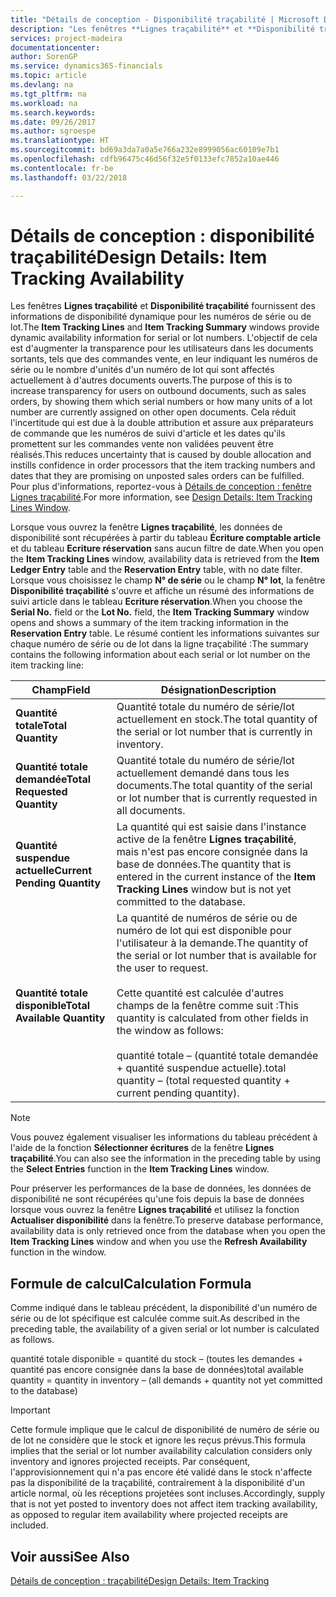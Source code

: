 ```yaml
---
title: "Détails de conception - Disponibilité traçabilité | Microsoft Docs"
description: "Les fenêtres **Lignes traçabilité** et **Disponibilité traçabilité** fournissent des informations de disponibilité dynamique pour les numéros de série ou de lot. L'objectif de cela est d'augmenter la transparence pour les utilisateurs dans les documents sortants, tels que des commandes vente, en leur indiquant les numéros de série ou le nombre d'unités d'un numéro de lot qui sont affectés actuellement à d'autres documents ouverts. Cela réduit l'incertitude qui est due à la double attribution et assure aux préparateurs de commande que les numéros de suivi d'article et les dates qu'ils promettent sur les commandes vente non validées peuvent être réalisés."
services: project-madeira
documentationcenter: 
author: SorenGP
ms.service: dynamics365-financials
ms.topic: article
ms.devlang: na
ms.tgt_pltfrm: na
ms.workload: na
ms.search.keywords: 
ms.date: 09/26/2017
ms.author: sgroespe
ms.translationtype: HT
ms.sourcegitcommit: bd69a3da7a0a5e766a232e8999056ac60109e7b1
ms.openlocfilehash: cdfb96475c46d56f32e5f0133efc7852a10ae446
ms.contentlocale: fr-be
ms.lasthandoff: 03/22/2018

---
```

# <a name="design-details-item-tracking-availability"></a><span data-ttu-id="d09f7-105">Détails de conception : disponibilité traçabilité</span><span class="sxs-lookup"><span data-stu-id="d09f7-105">Design Details: Item Tracking Availability</span></span>
<span data-ttu-id="d09f7-106">Les fenêtres **Lignes traçabilité** et **Disponibilité traçabilité** fournissent des informations de disponibilité dynamique pour les numéros de série ou de lot.</span><span class="sxs-lookup"><span data-stu-id="d09f7-106">The **Item Tracking Lines** and **Item Tracking Summary** windows provide dynamic availability information for serial or lot numbers.</span></span> <span data-ttu-id="d09f7-107">L'objectif de cela est d'augmenter la transparence pour les utilisateurs dans les documents sortants, tels que des commandes vente, en leur indiquant les numéros de série ou le nombre d'unités d'un numéro de lot qui sont affectés actuellement à d'autres documents ouverts.</span><span class="sxs-lookup"><span data-stu-id="d09f7-107">The purpose of this is to increase transparency for users on outbound documents, such as sales orders, by showing them which serial numbers or how many units of a lot number are currently assigned on other open documents.</span></span> <span data-ttu-id="d09f7-108">Cela réduit l'incertitude qui est due à la double attribution et assure aux préparateurs de commande que les numéros de suivi d'article et les dates qu'ils promettent sur les commandes vente non validées peuvent être réalisés.</span><span class="sxs-lookup"><span data-stu-id="d09f7-108">This reduces uncertainty that is caused by double allocation and instills confidence in order processors that the item tracking numbers and dates that they are promising on unposted sales orders can be fulfilled.</span></span> <span data-ttu-id="d09f7-109">Pour plus d'informations, reportez\-vous à [Détails de conception : fenêtre Lignes traçabilité](design-details-item-tracking-lines-window.md).</span><span class="sxs-lookup"><span data-stu-id="d09f7-109">For more information, see [Design Details: Item Tracking Lines Window](design-details-item-tracking-lines-window.md).</span></span>  

 <span data-ttu-id="d09f7-110">Lorsque vous ouvrez la fenêtre **Lignes traçabilité**, les données de disponibilité sont récupérées à partir du tableau **Écriture comptable article** et du tableau **Ecriture réservation** sans aucun filtre de date.</span><span class="sxs-lookup"><span data-stu-id="d09f7-110">When you open the **Item Tracking Lines** window, availability data is retrieved from the **Item Ledger Entry** table and the **Reservation Entry** table, with no date filter.</span></span> <span data-ttu-id="d09f7-111">Lorsque vous choisissez le champ **N° de série** ou le champ **N° lot**, la fenêtre **Disponibilité traçabilité** s'ouvre et affiche un résumé des informations de suivi article dans le tableau **Ecriture réservation**.</span><span class="sxs-lookup"><span data-stu-id="d09f7-111">When you choose the **Serial No.** field or the **Lot No.** field, the **Item Tracking Summary** window opens and shows a summary of the item tracking information in the **Reservation Entry** table.</span></span> <span data-ttu-id="d09f7-112">Le résumé contient les informations suivantes sur chaque numéro de série ou de lot dans la ligne traçabilité :</span><span class="sxs-lookup"><span data-stu-id="d09f7-112">The summary contains the following information about each serial or lot number on the item tracking line:</span></span>  

|<span data-ttu-id="d09f7-113">Champ</span><span class="sxs-lookup"><span data-stu-id="d09f7-113">Field</span></span>|<span data-ttu-id="d09f7-114">Désignation</span><span class="sxs-lookup"><span data-stu-id="d09f7-114">Description</span></span>|  
|---------------------------------|---------------------------------------|  
|<span data-ttu-id="d09f7-115">**Quantité totale**</span><span class="sxs-lookup"><span data-stu-id="d09f7-115">**Total Quantity**</span></span>|<span data-ttu-id="d09f7-116">Quantité totale du numéro de série/lot actuellement en stock.</span><span class="sxs-lookup"><span data-stu-id="d09f7-116">The total quantity of the serial or lot number that is currently in inventory.</span></span>|  
|<span data-ttu-id="d09f7-117">**Quantité totale demandée**</span><span class="sxs-lookup"><span data-stu-id="d09f7-117">**Total Requested Quantity**</span></span>|<span data-ttu-id="d09f7-118">Quantité totale du numéro de série/lot actuellement demandé dans tous les documents.</span><span class="sxs-lookup"><span data-stu-id="d09f7-118">The total quantity of the serial or lot number that is currently requested in all documents.</span></span>|  
|<span data-ttu-id="d09f7-119">**Quantité suspendue actuelle**</span><span class="sxs-lookup"><span data-stu-id="d09f7-119">**Current Pending Quantity**</span></span>|<span data-ttu-id="d09f7-120">La quantité qui est saisie dans l'instance active de la fenêtre **Lignes traçabilité**, mais n'est pas encore consignée dans la base de données.</span><span class="sxs-lookup"><span data-stu-id="d09f7-120">The quantity that is entered in the current instance of the **Item Tracking Lines** window but is not yet committed to the database.</span></span>|  
|<span data-ttu-id="d09f7-121">**Quantité totale disponible**</span><span class="sxs-lookup"><span data-stu-id="d09f7-121">**Total Available Quantity**</span></span>|<span data-ttu-id="d09f7-122">La quantité de numéros de série ou de numéro de lot qui est disponible pour l'utilisateur à la demande.</span><span class="sxs-lookup"><span data-stu-id="d09f7-122">The quantity of the serial or lot number that is available for the user to request.</span></span><br /><br /> <span data-ttu-id="d09f7-123">Cette quantité est calculée d'autres champs de la fenêtre comme suit :</span><span class="sxs-lookup"><span data-stu-id="d09f7-123">This quantity is calculated from other fields in the window as follows:</span></span><br /><br /> <span data-ttu-id="d09f7-124">quantité totale – (quantité totale demandée + quantité suspendue actuelle).</span><span class="sxs-lookup"><span data-stu-id="d09f7-124">total quantity – (total requested quantity + current pending quantity).</span></span>|  

> [!NOTE]  
>  <span data-ttu-id="d09f7-125">Vous pouvez également visualiser les informations du tableau précédent à l'aide de la fonction **Sélectionner écritures** de la fenêtre **Lignes traçabilité**.</span><span class="sxs-lookup"><span data-stu-id="d09f7-125">You can also see the information in the preceding table by using the **Select Entries** function in the **Item Tracking Lines** window.</span></span>  

 <span data-ttu-id="d09f7-126">Pour préserver les performances de la base de données, les données de disponibilité ne sont récupérées qu'une fois depuis la base de données lorsque vous ouvrez la fenêtre **Lignes traçabilité** et utilisez la fonction **Actualiser disponibilité** dans la fenêtre.</span><span class="sxs-lookup"><span data-stu-id="d09f7-126">To preserve database performance, availability data is only retrieved once from the database when you open the **Item Tracking Lines** window and when you use the **Refresh Availability** function in the window.</span></span>  

## <a name="calculation-formula"></a><span data-ttu-id="d09f7-127">Formule de calcul</span><span class="sxs-lookup"><span data-stu-id="d09f7-127">Calculation Formula</span></span>  
 <span data-ttu-id="d09f7-128">Comme indiqué dans le tableau précédent, la disponibilité d'un numéro de série ou de lot spécifique est calculée comme suit.</span><span class="sxs-lookup"><span data-stu-id="d09f7-128">As described in the preceding table, the availability of a given serial or lot number is calculated as follows.</span></span>  

 <span data-ttu-id="d09f7-129">quantité totale disponible = quantité du stock – (toutes les demandes + quantité pas encore consignée dans la base de données)</span><span class="sxs-lookup"><span data-stu-id="d09f7-129">total available quantity = quantity in inventory – (all demands + quantity not yet committed to the database)</span></span>  

> [!IMPORTANT]  
>  <span data-ttu-id="d09f7-130">Cette formule implique que le calcul de disponibilité de numéro de série ou de lot ne considère que le stock et ignore les reçus prévus.</span><span class="sxs-lookup"><span data-stu-id="d09f7-130">This formula implies that the serial or lot number availability calculation considers only inventory and ignores projected receipts.</span></span> <span data-ttu-id="d09f7-131">Par conséquent, l'approvisionnement qui n'a pas encore été validé dans le stock n'affecte pas la disponibilité de la traçabilité, contrairement à la disponibilité d'un article normal, où les réceptions projetées sont incluses.</span><span class="sxs-lookup"><span data-stu-id="d09f7-131">Accordingly, supply that is not yet posted to inventory does not affect item tracking availability, as opposed to regular item availability where projected receipts are included.</span></span>  

## <a name="see-also"></a><span data-ttu-id="d09f7-132">Voir aussi</span><span class="sxs-lookup"><span data-stu-id="d09f7-132">See Also</span></span>  
 [<span data-ttu-id="d09f7-133">Détails de conception : traçabilité</span><span class="sxs-lookup"><span data-stu-id="d09f7-133">Design Details: Item Tracking</span></span>](design-details-item-tracking.md)


